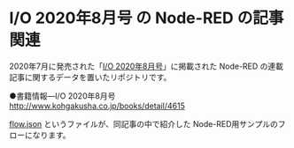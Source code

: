 # I/O 2020年8月号 の Node-RED の記事関連

2020年7月に発売された「[I/O 2020年8月号](http://www.kohgakusha.co.jp/books/detail/4615)」に掲載された Node-RED の連載記事に関するデータを置いたリポジトリです。

●書籍情報―I/O 2020年8月号
　http://www.kohgakusha.co.jp/books/detail/4615

[flow.json](https://github.com/yo-to/io202008/blob/master/flows.json) というファイルが、同記事の中で紹介した Node-RED用サンプルのフローになります。
